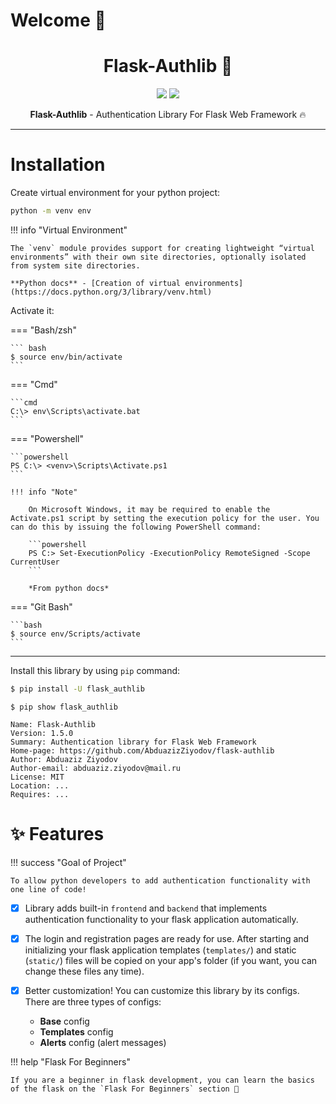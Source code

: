 # **Welcome 👋**

<h1 align="center"><b>Flask-Authlib 🔐</b></h1>

<p align="center">
    <img src="https://badge.fury.io/py/Flask-Authlib.svg">
    <img src="https://static.pepy.tech/personalized-badge/flask-authlib?period=total&units=none&left_color=blue&right_color=green&left_text=Downloads">
</p>

<p align="center">
    <b>Flask-Authlib</b> - Authentication Library For Flask Web Framework 🔥
</p>

<hr>

# Installation

Create virtual environment for your python project:

```bash
python -m venv env
```

!!! info "Virtual Environment"

    The `venv` module provides support for creating lightweight “virtual environments” with their own site directories, optionally isolated from system site directories.

    **Python docs** - [Creation of virtual environments](https://docs.python.org/3/library/venv.html)

Activate it:

=== "Bash/zsh"

    ``` bash
    $ source env/bin/activate
    ```

=== "Cmd"

    ```cmd
    C:\> env\Scripts\activate.bat
    ```

=== "Powershell"

    ```powershell
    PS C:\> <venv>\Scripts\Activate.ps1
    ```

    !!! info "Note"

        On Microsoft Windows, it may be required to enable the Activate.ps1 script by setting the execution policy for the user. You can do this by issuing the following PowerShell command:

        ```powershell
        PS C:> Set-ExecutionPolicy -ExecutionPolicy RemoteSigned -Scope CurrentUser
        ```

        *From python docs*

=== "Git Bash"

    ```bash
    $ source env/Scripts/activate
    ```

<hr>

Install this library by using `pip` command:

```bash
$ pip install -U flask_authlib
```

```
$ pip show flask_authlib

Name: Flask-Authlib
Version: 1.5.0
Summary: Authentication library for Flask Web Framework
Home-page: https://github.com/AbduazizZiyodov/flask-authlib
Author: Abduaziz Ziyodov
Author-email: abduaziz.ziyodov@mail.ru
License: MIT
Location: ...
Requires: ...

```

# **✨ Features**

!!! success "Goal of Project"

    To allow python developers to add authentication functionality with one line of code!

- [x] Library adds built-in `frontend` and `backend` that implements authentication functionality to your flask application automatically.

- [x] The login and registration pages are ready for use. After starting and initializing your flask application templates (`templates/`) and static (`static/`) files will be copied on your app's folder (if you want, you can change these files any time).

- [x] Better customization! You can customize this library by its configs. There are three types of configs:
  - **Base** config
  - **Templates** config
  - **Alerts** config (alert messages)

!!! help "Flask For Beginners"

    If you are a beginner in flask development, you can learn the basics of the flask on the `Flask For Beginners` section 🙂